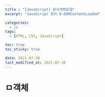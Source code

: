 ```yaml
---
title : "[JavaScript] 문서객체모델"
excerpt: "JavaScript 정리 8-DOMContentLoaded"

categories:
  - js
tags:
  - [HTML, CSS, JavaScript]

toc: true
toc_sticky: true

date: 2021-07-30
last_modified_at: 2021-07-30
---
```

# ㅁ객체
